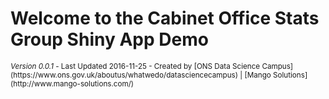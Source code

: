 Welcome to the Cabinet Office Stats Group Shiny App Demo
========

<footer>
<small><em>Version 0.0.1</em> - Last Updated 2016-11-25 - Created by [ONS Data Science Campus](https://www.ons.gov.uk/aboutus/whatwedo/datasciencecampus) | [Mango Solutions](http://www.mango-solutions.com/) </small>
</footer>
